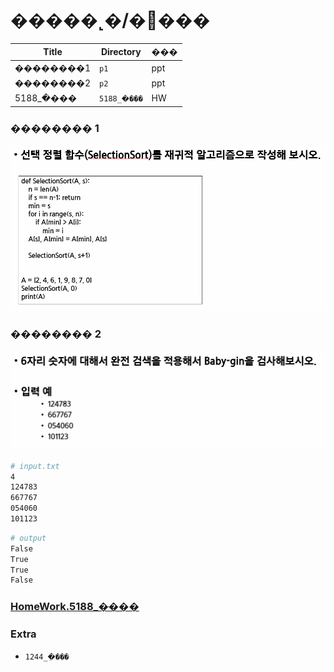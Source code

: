 # �����˻�/�׸���


| Title       | Directory       | ��� |
| ----------- | --------------- | ---- |
| ��������1   | `p1`            | ppt  |
| ��������2   | `p2`            | ppt  |
| 5188_�ּ��� | `5188_�ּ���`   | HW   |

### �������� 1

![image-20210930195002370](README.assets/image-20210930195002370.png)



### �������� 2

![image-20210930195221745](README.assets/image-20210930195221745.png)

```sh
# input.txt
4
124783
667767
054060
101123
```

```sh
# output
False
True
True
False
```



### [HomeWork.5188_�ּ���](https://swexpertacademy.com/main/learn/course/lectureProblemViewer.do)

### **Extra**

- `1244_�ִ���`
